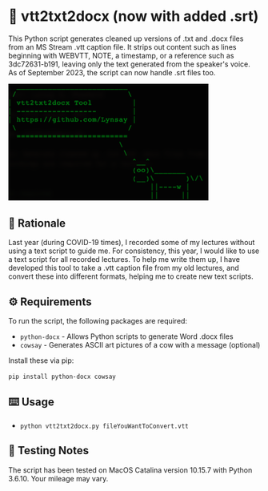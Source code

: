 # 📃 vtt2txt2docx (now with added .srt)
This Python script generates cleaned up versions of .txt and .docx files from an MS Stream .vtt caption file.  It strips out content such as lines beginning with WEBVTT, NOTE, a timestamp, or a reference such as 3dc72631-b191, leaving only the text generated from the speaker's voice. As of September 2023, the script can now handle .srt files too.

<img src="https://raw.githubusercontent.com/Lynsay/vtt2txt2docx/main/gfx/vtt2txt2docx.png" alt="vtt2txt2docx on the command line" width="400"/>


## 🤔 Rationale
Last year (during COVID-19 times), I recorded some of my lectures without using a text script to guide me.  For consistency, this year, I would like to use a text script for all recorded lectures.  To help me write them up, I have developed this tool to take a .vtt caption file from my old lectures, and convert these into different formats, helping me to create new text scripts.

## ⚙️ Requirements
To run the script, the following packages are required:

* `python-docx` - Allows Python scripts to generate Word .docx files
* `cowsay` - Generates ASCII art pictures of a cow with a message (optional)

Install these via pip:

`pip install python-docx cowsay`

## ⌨️ Usage
* `python vtt2txt2docx.py fileYouWantToConvert.vtt`

## 🔨 Testing Notes
The script has been tested on MacOS Catalina version 10.15.7 with Python 3.6.10. Your mileage may vary.

